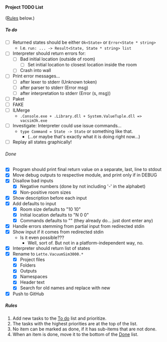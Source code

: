 #### Project TODO List

([Rules](#rules) below.)

##### To do

- [ ] Returned states should be either `Ok<State>` or `Error<State * string>`
  * I.e. `run: ... -> Result<State, State * string> list`
- [ ] Interpreter should return errors for:
  - [ ] Bad initial location (outside of room)
    - [ ] Set initial location to closest location inside the room
  - [ ] Crash into wall
- [ ] Print error messages...
  - [ ] after lexer to stderr (Unknown token)
  - [ ] after parser to stderr (Error msg)
  - [ ] after interpretation to stderr (Error (s, msg))
- [ ] Paket
- [ ] FAKE
- [ ] ILMerge
  * `.Console.exe + .Library.dll + System.ValueTuple.dll => vacsim3k.exe`
- [ ] Investigate: Interpreter could use issue commands...
  * `type Command = State -> State` or something like that.
    * (...or maybe that's exactly what it is doing right now...)
- [ ] Replay all states graphically!

###### Done

- [x] Program should print final return value on a separate, last, line to stdout
- [x] Move debug outputs to respective module, and print only if in DEBUG
- [x] Disallow bad inputs
  - [x] Negative numbers (done by not including '-' in the alphabet)
  - [x] Non-positive room sizes
- [x] Show description before each input
- [x] Add defaults to input
  - [x] Room size defaults to "10 10"
  - [x] Initial location defaults to "N 0 0"
  - [x] Commands defaults to "" (they already do... just dont enter any)
- [x] Handle errors stemming from partial input from redirected stdin
- [x] Show input if it comes from redirected stdin
  * Is it even possible???
    * Well, sort of. But not in a platform-independent way, no.
- [x] Interpreter should return list of states
- [x] Rename to `Lette.VacuumSim3000.*`
  - [x] Project files
  - [x] Folders
  - [x] Outputs
  - [x] Namespaces
  - [x] Header text
  - [x] Search for old names and replace with new
- [x] Push to GitHub

##### Rules

1. Add new tasks to the [To do](#to-do) list and prioritize.
1. The tasks with the highest priorities are at the top of the list.
1. No item can be marked as done, if it has sub-items that are not done.
1. When an item is done, move it to the bottom of the [Done](#done) list.
